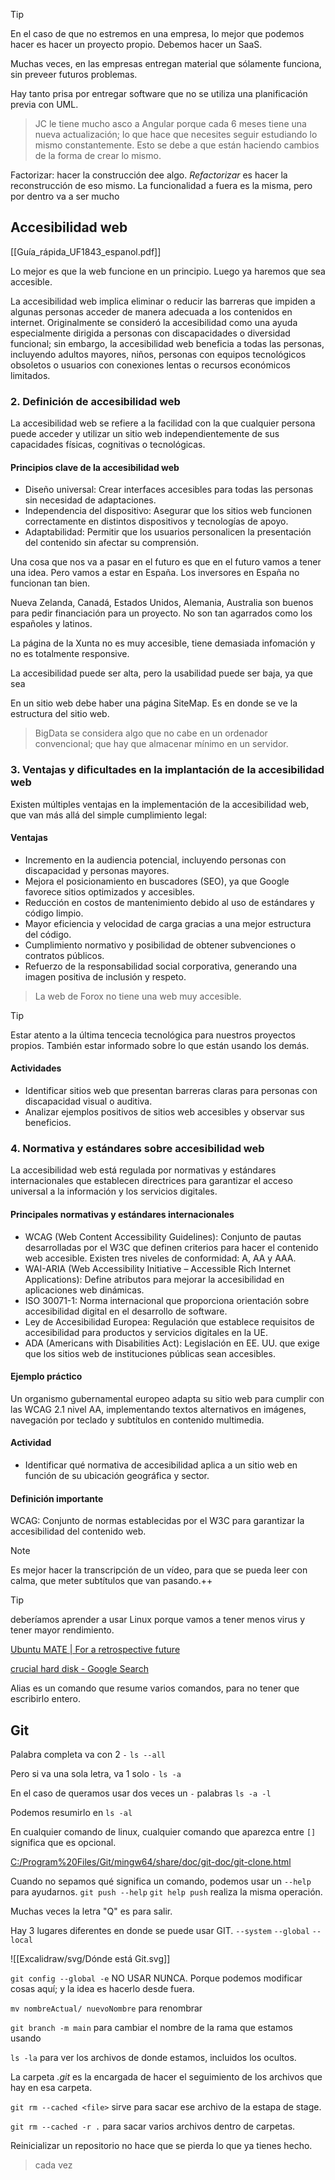 > [!tip]
> En el caso de que no estremos en una empresa, lo mejor que podemos hacer es hacer un proyecto propio. Debemos hacer un SaaS.

Muchas veces, en las empresas entregan material que sólamente funciona, sin preveer futuros problemas. 

Hay tanto prisa por entregar software que no se utiliza una planificación previa con UML.

> JC le tiene mucho asco a Angular porque cada 6 meses tiene una nueva actualización; lo que hace que necesites seguir estudiando lo mismo constantemente. Esto se debe a que están haciendo cambios de la forma de crear lo mismo.

Factorizar: hacer la construcción dee algo. *Refactorizar* es hacer la reconstrucción de eso mismo. La funcionalidad a fuera es la misma, pero por dentro va a ser mucho

## Accesibilidad web

[[Guía_rápida_UF1843_espanol.pdf]]

Lo mejor es que la web funcione en un principio. Luego ya haremos que sea accesible.

La accesibilidad web implica eliminar o reducir las barreras que impiden a algunas personas acceder de manera adecuada a los contenidos en internet. Originalmente se consideró la accesibilidad como una ayuda especialmente dirigida a personas con discapacidades o diversidad funcional; sin embargo, la accesibilidad web beneficia a todas las personas, incluyendo adultos mayores, niños, personas con equipos tecnológicos obsoletos o usuarios con conexiones lentas o recursos económicos limitados.

### 2. Definición de accesibilidad web

La accesibilidad web se refiere a la facilidad con la que cualquier persona puede acceder y utilizar un sitio web independientemente de sus capacidades físicas, cognitivas o tecnológicas.

#### Principios clave de la accesibilidad web
- Diseño universal: Crear interfaces accesibles para todas las personas sin necesidad de adaptaciones.
- Independencia del dispositivo: Asegurar que los sitios web funcionen correctamente en distintos dispositivos y tecnologías de apoyo.
- Adaptabilidad: Permitir que los usuarios personalicen la presentación del contenido sin afectar su comprensión.

Una cosa que nos va a pasar en el futuro es que en el futuro vamos a tener una idea. Pero vamos a estar en España. Los inversores en España no funcionan tan bien. 

Nueva Zelanda, Canadá, Estados Unidos, Alemania, Australia son buenos para pedir financiación para un proyecto. No son tan agarrados como los españoles y latinos.

La página de la Xunta no es muy accesible, tiene demasiada infomación y no es totalmente responsive.

La accesibilidad puede ser alta, pero la usabilidad puede ser baja, ya que sea 

En un sitio web debe haber una página SiteMap. Es en donde se ve la estructura del sitio web.

> BigData se considera algo que no cabe en un ordenador convencional; que hay que almacenar mínimo en un servidor.

### 3. Ventajas y dificultades en la implantación de la accesibilidad web

Existen múltiples ventajas en la implementación de la accesibilidad web, que van más allá del simple cumplimiento legal:

#### Ventajas

- Incremento en la audiencia potencial, incluyendo personas con discapacidad y personas mayores.
- Mejora el posicionamiento en buscadores (SEO), ya que Google favorece sitios optimizados y accesibles.
- Reducción en costos de mantenimiento debido al uso de estándares y código limpio.
- Mayor eficiencia y velocidad de carga gracias a una mejor estructura del código.
- Cumplimiento normativo y posibilidad de obtener subvenciones o contratos públicos.
- Refuerzo de la responsabilidad social corporativa, generando una imagen positiva de inclusión y respeto.

> La web de Forox no tiene una web muy accesible.

> [!tip]
> Estar atento a la última tencecia tecnológica para nuestros proyectos propios.
> También estar informado sobre lo que están usando los demás.

#### Actividades
- Identificar sitios web que presentan barreras claras para personas con discapacidad visual o auditiva.
- Analizar ejemplos positivos de sitios web accesibles y observar sus beneficios.

### 4. Normativa y estándares sobre accesibilidad web

La accesibilidad web está regulada por normativas y estándares internacionales que establecen directrices para garantizar el acceso universal a la información y los servicios digitales.

#### Principales normativas y estándares internacionales
- WCAG (Web Content Accessibility Guidelines): Conjunto de pautas desarrolladas por el W3C que definen criterios para hacer el contenido web accesible. Existen tres niveles de conformidad: A, AA y AAA.
- WAI-ARIA (Web Accessibility Initiative – Accessible Rich Internet Applications): Define atributos para mejorar la accesibilidad en aplicaciones web dinámicas.
- ISO 30071-1: Norma internacional que proporciona orientación sobre accesibilidad digital en el desarrollo de software.
- Ley de Accesibilidad Europea: Regulación que establece requisitos de accesibilidad para productos y servicios digitales en la UE.
- ADA (Americans with Disabilities Act): Legislación en EE. UU. que exige que los sitios web de instituciones públicas sean accesibles.

#### Ejemplo práctico
Un organismo gubernamental europeo adapta su sitio web para cumplir con las WCAG 2.1 nivel AA, implementando textos alternativos en imágenes, navegación por teclado y subtítulos en contenido multimedia.

#### Actividad
- Identificar qué normativa de accesibilidad aplica a un sitio web en función de su ubicación geográfica y sector.

#### Definición importante
WCAG: Conjunto de normas establecidas por el W3C para garantizar la accesibilidad del contenido web.

> [!note]
> Es mejor hacer la transcripción de un vídeo, para que se pueda leer con calma, que meter subtítulos que van pasando.++

> [!tip]
> deberíamos aprender a usar Linux porque vamos a tener menos virus y tener mayor rendimiento.

[Ubuntu MATE | For a retrospective future](https://ubuntu-mate.org/)

[crucial hard disk - Google Search](https://www.google.com/search?sca_esv=66c0bd73c9966c89&q=crucial+hard+disk&udm=2&fbs=ABzOT_CWdhQLP1FcmU5B0fn3xuWpA-dk4wpBWOGsoR7DG5zJBteutRhCIwSdaS7of3GY5DR_y7mjIMia4GqlCEeMWTqGNRC4ZtxEZ_ZtvVQnIbqX-aRMi2iwfuOpmRTSRut0yuFoDcUNwTQsUnJpmeXjOogrfWsDdQ8wOpQBtCqPB1tIPyGzvlJBXVpIV6oFNhdPQI_ctmSt&sa=X&ved=2ahUKEwj6wq_--5CMAxUdiv0HHR6dNkYQtKgLegQIFBAB&biw=1222&bih=746&dpr=1.25)

Alias es un comando que resume varios comandos, para no tener que escribirlo entero.

## Git

Palabra completa va con 2 `-`
`ls --all`

Pero si va una sola letra, va 1 solo `-`
`ls -a`

En el caso de queramos usar dos veces un `-` palabras
`ls -a -l`

Podemos resumirlo en 
`ls -al`

En cualquier comando de linux, cualquier comando que aparezca entre `[]` significa que es opcional.

[C:/Program%20Files/Git/mingw64/share/doc/git-doc/git-clone.html](file:///C:/Program%20Files/Git/mingw64/share/doc/git-doc/git-clone.html)

Cuando no sepamos qué significa un comando, podemos usar un `--help` para ayudarnos. 
`git push --help`
`git help push` realiza la misma operación.

Muchas veces la letra "Q" es para salir.

Hay 3 lugares diferentes en donde se puede usar GIT. `--system` `--global` `--local`

![[Excalidraw/svg/Dónde está Git.svg]]

`git config --global -e` NO USAR NUNCA. Porque podemos modificar cosas aquí;  y la idea es hacerlo desde fuera.

`mv nombreActual/ nuevoNombre` para renombrar

`git branch -m main` para cambiar el nombre de la rama que estamos usando

`ls -la` para ver los archivos de donde estamos, incluidos los ocultos.

La carpeta *.git* es la encargada de hacer el seguimiento de los archivos que hay en esa carpeta.

`git rm --cached <file>` sirve para sacar ese archivo de la estapa de stage.

`git rm --cached -r .` para sacar varios archivos dentro de carpetas.

Reinicializar un repositorio no hace que se pierda lo que ya tienes hecho.

> cada vez 